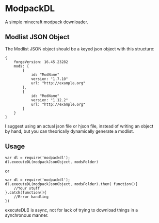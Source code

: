 # ModpackDL
A simple minecraft modpack downloader.

## Modlist JSON Object
The Modlist JSON object should be a keyed json object with this structure:
~~~~
{
	forgeVersion: 16.45.23282
	mods: {
		{
			id: "ModName"
			version: "1.7.10"
			url: "http://example.org"
		},
		{
			id: "ModName"
			version: "1.12.2"
			url: "http://example.org"
		}
	}
}
~~~~

I suggest using an actual json file or hjson file, instead of writing an object by hand, but you can theorically dynamically generate a modlist.

## Usage
~~~~
var dl = require('modpackdl');
dl.executeDL(modpackJsonObject, modsFolder)
~~~~

or

~~~~
var dl = require('modpackdl');
dl.executeDL(modpackJsonObject, modsFolder).then( function(){
	//Your stuff
}.catch(function(){
	//Error handling
})
~~~~

executeDL() is async, not for lack of trying to download things in a synchronous manner.
